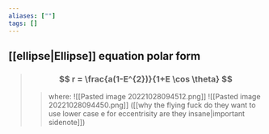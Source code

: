 ```yaml
---
aliases: [""]
tags: []
---
```


## [[ellipse|Ellipse]] equation polar form

> ### $$ r =  \frac{a(1-E^{2})}{1+E \cos \theta} $$ 
>> where:
>> ![[Pasted image 20221028094512.png]]
>> ![[Pasted image 20221028094450.png]]
>> ([[why the flying fuck do they want to use lower case e for eccentrisity are they insane|important sidenote]])
